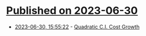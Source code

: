 # [Published on 2023-06-30](index.md)

* [2023-06-30, 15:55:22](https://lobste.rs/s/b1edks/quadratic_c_i_cost_growth) - [Quadratic C.I. Cost Growth](https://www.softwareatscale.dev/p/quadratic-ci-cost-growth)
